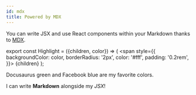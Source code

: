 ```yaml
---
id: mdx
title: Powered by MDX
---
```


You can write JSX and use React components within your Markdown thanks to
[MDX](https://mdxjs.com/).

export const Highlight = ({children, color}) => ( <span style={{
      backgroundColor: color,
      borderRadius: '2px',
      color: '#fff',
      padding: '0.2rem',
    }}> {children} </span> );

<Highlight color="#25c2a0">Docusaurus green</Highlight> and
<Highlight color="#1877F2">Facebook blue</Highlight> are my favorite colors.

I can write **Markdown** alongside my _JSX_!
